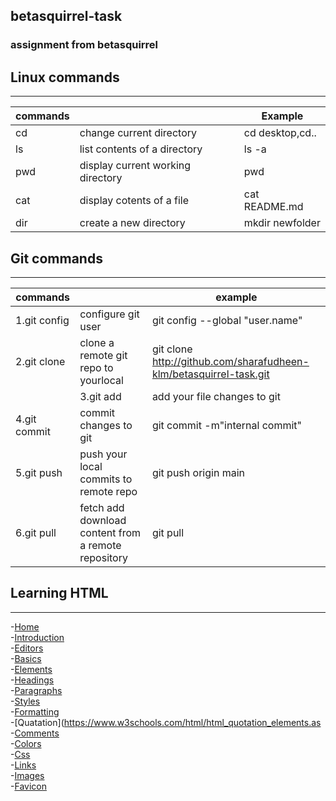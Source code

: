 ## betasquirrel-task

### assignment from betasquirrel

## Linux commands

---

| **commands** |                                   | **Example**     |
| ------------ | --------------------------------- | --------------- |
| cd           | change current directory          | cd desktop,cd.. |     
| ls           | list contents of a directory      | ls -a           |
| pwd          | display current working directory | pwd             |
| cat          | display cotents of a file         | cat README.md   |
| dir          | create a new directory            | mkdir newfolder |


## Git commands

---

| **commands** |                                      | **example**                                                        |
| ------------ | ------------------------------------ | ------------------------------------------------------------------ |
| 1.git config | configure git user                   | git config --global "user.name"                                    |
| 2.git clone  | clone a remote git repo to yourlocal | git clone http://github.com/sharafudheen-klm/betasquirrel-task.git |
||3.git add|add your file changes to git|git add.|
|4.git commit|commit changes to git|git commit -m"internal commit"|
|5.git push|push your local commits to remote repo|git push origin main|
|6.git pull|fetch add download content from a remote repository|git pull<remote>|
## Learning HTML
----
  -[Home](https://www.w3schools.com/html/default.asp)</br>
  -[Introduction](https://www.w3schools.com/html/html_intro.asp)</br>
 -[Editors](https://www.w3schools.com/html/html_editors.asp)</br>
 -[Basics](https://www.w3schools.com/html/html_basic.asp)</br>
 -[Elements](https://www.w3schools.com/html/html_elements.asp)</br>
 -[Headings](https://www.w3schools.com/html/html_headings.asp)</br>
 -[Paragraphs](https://www.w3schools.com/html/html_paragraphs.asp)</br>
 -[Styles](https://www.w3schools.com/html/html_styles.asp)</br>
 -[Formatting](https://www.w3schools.com/html/html_formatting.asp)</br>
 -[Quatation](https://www.w3schools.com/html/html_quotation_elements.as</br>
  -[Comments](https://www.w3schools.com/html/html_comments.asp)</br>
  -[Colors](https://www.w3schools.com/html/html_colors.asp)</br>
  -[Css](https://www.w3schools.com/html/html_css.asp)</br>
   -[Links](https://www.w3schools.com/html/html_links.asp)</br>
   -[Images](https://www.w3schools.com/html/html_images.asp)</br>
   -[Favicon](https://www.w3schools.com/html/html_favicon.asp)</br>
